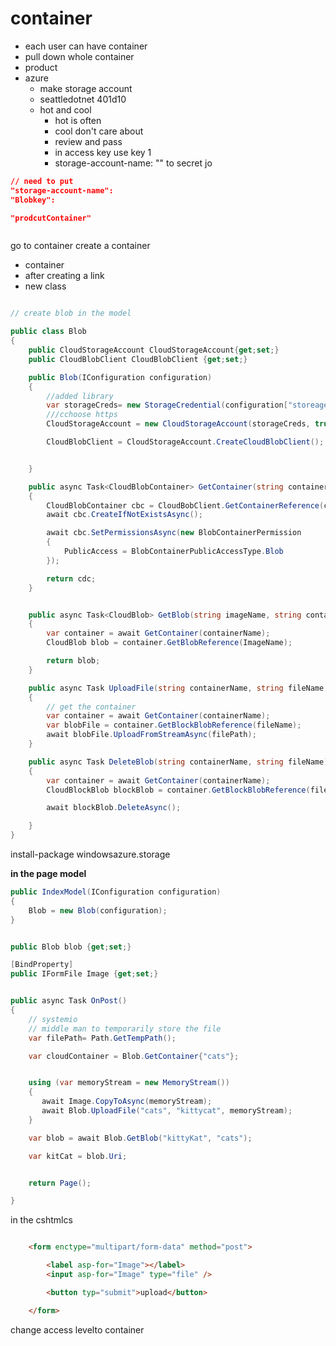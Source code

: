 # container

- each user can have container
- pull down whole container
- product 
- azure 
    - make storage account
    - seattledotnet 401d10
    - hot and cool 
        - hot is often
        - cool don't care about
        - review and pass
        -  in access key use key 1
        -  storage-account-name: "" to secret jo



```json
// need to put
"storage-account-name":
"Blobkey":

"prodcutContainer"



```


go to container
create a container
- container
- after creating a link 
- new class

```cs

// create blob in the model

public class Blob
{
    public CloudStorageAccount CloudStorageAccount{get;set;}
    public CloudBlobClient CloudBlobClient {get;set;}

    public Blob(IConfiguration configuration)
    {
        //added library
        var storageCreds= new StorageCredential(configuration["storeage-account"], conifuration["BlobKey"]);
        ///cchoose https
        CloudStorageAccount = new CloudStorageAccount(storageCreds, true );

        CloudBlobClient = CloudStorageAccount.CreateCloudBlobClient();


    }

    public async Task<CloudBlobContainer> GetContainer(string containerName)
    {
        CloudBlobContainer cbc = CloudBobClient.GetContainerReference(containerName);
        await cbc.CreateIfNotExistsAsync();

        await cbc.SetPermissionsAsync(new BlobContainerPermission
        {
            PublicAccess = BlobContainerPublicAccessType.Blob
        });

        return cdc;
    }


    public async Task<CloudBlob> GetBlob(string imageName, string containerName)
    {
        var container = await GetContainer(containerName);
        CloudBlob blob = container.GetBlobReference(ImageName);

        return blob;
    }

    public async Task UploadFile(string containerName, string fileName,Stream filePath )
    {
        // get the container
        var container = await GetContainer(containerName);
        var blobFile = container.GetBlockBlobReference(fileName);
        await blobFile.UploadFromStreamAsync(filePath);
    }

    public async Task DeleteBlob(string containerName, string fileName)
    {
        var container = await GetContainer(containerName);
        CloudBlockBlob blockBlob = container.GetBlockBlobReference(fileName);

        await blockBlob.DeleteAsync();

    }
}

```
install-package windowsazure.storage

**in the page model**

```cs
public IndexModel(IConfiguration configuration)
{
    Blob = new Blob(configuration);
}


public Blob blob {get;set;}

[BindProperty]
public IFormFile Image {get;set;}


public async Task OnPost()
{
    // systemio
    // middle man to temporarily store the file
    var filePath= Path.GetTempPath();

    var cloudContainer = Blob.GetContainer{"cats"};


    using (var memoryStream = new MemoryStream())
    {
       await Image.CopyToAsync(memoryStream);
       await Blob.UploadFile("cats", "kittycat", memoryStream);
    }

    var blob = await Blob.GetBlob("kittyKat", "cats");

    var kitCat = blob.Uri;


    return Page();

}

```


in the cshtmlcs

```html

    <form enctype="multipart/form-data" method="post">

        <label asp-for="Image"></label>
        <input asp-for="Image" type="file" />

        <button typ="submit">upload</button>

    </form>

```

change access levelto container 
